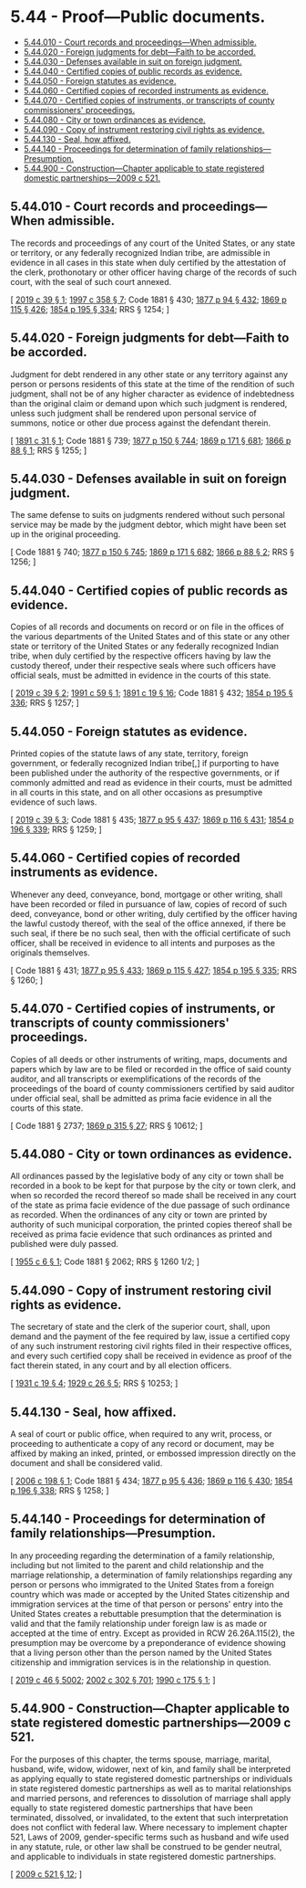 # 5.44 - Proof—Public documents.
* [5.44.010 - Court records and proceedings—When admissible.](#544010---court-records-and-proceedingswhen-admissible)
* [5.44.020 - Foreign judgments for debt—Faith to be accorded.](#544020---foreign-judgments-for-debtfaith-to-be-accorded)
* [5.44.030 - Defenses available in suit on foreign judgment.](#544030---defenses-available-in-suit-on-foreign-judgment)
* [5.44.040 - Certified copies of public records as evidence.](#544040---certified-copies-of-public-records-as-evidence)
* [5.44.050 - Foreign statutes as evidence.](#544050---foreign-statutes-as-evidence)
* [5.44.060 - Certified copies of recorded instruments as evidence.](#544060---certified-copies-of-recorded-instruments-as-evidence)
* [5.44.070 - Certified copies of instruments, or transcripts of county commissioners' proceedings.](#544070---certified-copies-of-instruments-or-transcripts-of-county-commissioners-proceedings)
* [5.44.080 - City or town ordinances as evidence.](#544080---city-or-town-ordinances-as-evidence)
* [5.44.090 - Copy of instrument restoring civil rights as evidence.](#544090---copy-of-instrument-restoring-civil-rights-as-evidence)
* [5.44.130 - Seal, how affixed.](#544130---seal-how-affixed)
* [5.44.140 - Proceedings for determination of family relationships—Presumption.](#544140---proceedings-for-determination-of-family-relationshipspresumption)
* [5.44.900 - Construction—Chapter applicable to state registered domestic partnerships—2009 c 521.](#544900---constructionchapter-applicable-to-state-registered-domestic-partnerships2009-c-521)
## 5.44.010 - Court records and proceedings—When admissible.
The records and proceedings of any court of the United States, or any state or territory, or any federally recognized Indian tribe, are admissible in evidence in all cases in this state when duly certified by the attestation of the clerk, prothonotary or other officer having charge of the records of such court, with the seal of such court annexed.

\[ [2019 c 39 § 1](https://lawfilesext.leg.wa.gov/biennium/2019-20/Pdf/Bills/Session%20Laws/Senate/5083.SL.pdf?cite=2019%20c%2039%20§%201); [1997 c 358 § 7](https://lawfilesext.leg.wa.gov/biennium/1997-98/Pdf/Bills/Session%20Laws/Senate/5144-S.SL.pdf?cite=1997%20c%20358%20§%207); Code 1881 § 430; [1877 p 94 § 432](https://leg.wa.gov/CodeReviser/Pages/session_laws.aspx?cite=1877%20p%2094%20§%20432); [1869 p 115 § 426](https://leg.wa.gov/CodeReviser/Pages/session_laws.aspx?cite=1869%20p%20115%20§%20426); [1854 p 195 § 334](https://leg.wa.gov/CodeReviser/Pages/session_laws.aspx?cite=1854%20p%20195%20§%20334); RRS § 1254; \]

## 5.44.020 - Foreign judgments for debt—Faith to be accorded.
Judgment for debt rendered in any other state or any territory against any person or persons residents of this state at the time of the rendition of such judgment, shall not be of any higher character as evidence of indebtedness than the original claim or demand upon which such judgment is rendered, unless such judgment shall be rendered upon personal service of summons, notice or other due process against the defendant therein.

\[ [1891 c 31 § 1](https://leg.wa.gov/CodeReviser/documents/sessionlaw/1891c31.pdf?cite=1891%20c%2031%20§%201); Code 1881 § 739; [1877 p 150 § 744](https://leg.wa.gov/CodeReviser/Pages/session_laws.aspx?cite=1877%20p%20150%20§%20744); [1869 p 171 § 681](https://leg.wa.gov/CodeReviser/Pages/session_laws.aspx?cite=1869%20p%20171%20§%20681); [1866 p 88 § 1](https://leg.wa.gov/CodeReviser/Pages/session_laws.aspx?cite=1866%20p%2088%20§%201); RRS § 1255; \]

## 5.44.030 - Defenses available in suit on foreign judgment.
The same defense to suits on judgments rendered without such personal service may be made by the judgment debtor, which might have been set up in the original proceeding.

\[ Code 1881 § 740; [1877 p 150 § 745](https://leg.wa.gov/CodeReviser/Pages/session_laws.aspx?cite=1877%20p%20150%20§%20745); [1869 p 171 § 682](https://leg.wa.gov/CodeReviser/Pages/session_laws.aspx?cite=1869%20p%20171%20§%20682); [1866 p 88 § 2](https://leg.wa.gov/CodeReviser/Pages/session_laws.aspx?cite=1866%20p%2088%20§%202); RRS § 1256; \]

## 5.44.040 - Certified copies of public records as evidence.
Copies of all records and documents on record or on file in the offices of the various departments of the United States and of this state or any other state or territory of the United States or any federally recognized Indian tribe, when duly certified by the respective officers having by law the custody thereof, under their respective seals where such officers have official seals, must be admitted in evidence in the courts of this state.

\[ [2019 c 39 § 2](https://lawfilesext.leg.wa.gov/biennium/2019-20/Pdf/Bills/Session%20Laws/Senate/5083.SL.pdf?cite=2019%20c%2039%20§%202); [1991 c 59 § 1](https://lawfilesext.leg.wa.gov/biennium/1991-92/Pdf/Bills/Session%20Laws/Senate/5004.SL.pdf?cite=1991%20c%2059%20§%201); [1891 c 19 § 16](https://leg.wa.gov/CodeReviser/documents/sessionlaw/1891c19.pdf?cite=1891%20c%2019%20§%2016); Code 1881 § 432; [1854 p 195 § 336](https://leg.wa.gov/CodeReviser/Pages/session_laws.aspx?cite=1854%20p%20195%20§%20336); RRS § 1257; \]

## 5.44.050 - Foreign statutes as evidence.
Printed copies of the statute laws of any state, territory, foreign government, or federally recognized Indian tribe[,] if purporting to have been published under the authority of the respective governments, or if commonly admitted and read as evidence in their courts, must be admitted in all courts in this state, and on all other occasions as presumptive evidence of such laws.

\[ [2019 c 39 § 3](https://lawfilesext.leg.wa.gov/biennium/2019-20/Pdf/Bills/Session%20Laws/Senate/5083.SL.pdf?cite=2019%20c%2039%20§%203); Code 1881 § 435; [1877 p 95 § 437](https://leg.wa.gov/CodeReviser/Pages/session_laws.aspx?cite=1877%20p%2095%20§%20437); [1869 p 116 § 431](https://leg.wa.gov/CodeReviser/Pages/session_laws.aspx?cite=1869%20p%20116%20§%20431); [1854 p 196 § 339](https://leg.wa.gov/CodeReviser/Pages/session_laws.aspx?cite=1854%20p%20196%20§%20339); RRS § 1259; \]

## 5.44.060 - Certified copies of recorded instruments as evidence.
Whenever any deed, conveyance, bond, mortgage or other writing, shall have been recorded or filed in pursuance of law, copies of record of such deed, conveyance, bond or other writing, duly certified by the officer having the lawful custody thereof, with the seal of the office annexed, if there be such seal, if there be no such seal, then with the official certificate of such officer, shall be received in evidence to all intents and purposes as the originals themselves.

\[ Code 1881 § 431; [1877 p 95 § 433](https://leg.wa.gov/CodeReviser/Pages/session_laws.aspx?cite=1877%20p%2095%20§%20433); [1869 p 115 § 427](https://leg.wa.gov/CodeReviser/Pages/session_laws.aspx?cite=1869%20p%20115%20§%20427); [1854 p 195 § 335](https://leg.wa.gov/CodeReviser/Pages/session_laws.aspx?cite=1854%20p%20195%20§%20335); RRS § 1260; \]

## 5.44.070 - Certified copies of instruments, or transcripts of county commissioners' proceedings.
Copies of all deeds or other instruments of writing, maps, documents and papers which by law are to be filed or recorded in the office of said county auditor, and all transcripts or exemplifications of the records of the proceedings of the board of county commissioners certified by said auditor under official seal, shall be admitted as prima facie evidence in all the courts of this state.

\[ Code 1881 § 2737; [1869 p 315 § 27](https://leg.wa.gov/CodeReviser/Pages/session_laws.aspx?cite=1869%20p%20315%20§%2027); RRS § 10612; \]

## 5.44.080 - City or town ordinances as evidence.
All ordinances passed by the legislative body of any city or town shall be recorded in a book to be kept for that purpose by the city or town clerk, and when so recorded the record thereof so made shall be received in any court of the state as prima facie evidence of the due passage of such ordinance as recorded. When the ordinances of any city or town are printed by authority of such municipal corporation, the printed copies thereof shall be received as prima facie evidence that such ordinances as printed and published were duly passed.

\[ [1955 c 6 § 1](https://leg.wa.gov/CodeReviser/documents/sessionlaw/1955c6.pdf?cite=1955%20c%206%20§%201); Code 1881 § 2062; RRS § 1260 1/2; \]

## 5.44.090 - Copy of instrument restoring civil rights as evidence.
The secretary of state and the clerk of the superior court, shall, upon demand and the payment of the fee required by law, issue a certified copy of any such instrument restoring civil rights filed in their respective offices, and every such certified copy shall be received in evidence as proof of the fact therein stated, in any court and by all election officers.

\[ [1931 c 19 § 4](https://leg.wa.gov/CodeReviser/documents/sessionlaw/1931c19.pdf?cite=1931%20c%2019%20§%204); [1929 c 26 § 5](https://leg.wa.gov/CodeReviser/documents/sessionlaw/1929c26.pdf?cite=1929%20c%2026%20§%205); RRS § 10253; \]

## 5.44.130 - Seal, how affixed.
A seal of court or public office, when required to any writ, process, or proceeding to authenticate a copy of any record or document, may be affixed by making an inked, printed, or embossed impression directly on the document and shall be considered valid.

\[ [2006 c 198 § 1](https://lawfilesext.leg.wa.gov/biennium/2005-06/Pdf/Bills/Session%20Laws/House/1471.SL.pdf?cite=2006%20c%20198%20§%201); Code 1881 § 434; [1877 p 95 § 436](https://leg.wa.gov/CodeReviser/Pages/session_laws.aspx?cite=1877%20p%2095%20§%20436); [1869 p 116 § 430](https://leg.wa.gov/CodeReviser/Pages/session_laws.aspx?cite=1869%20p%20116%20§%20430); [1854 p 196 § 338](https://leg.wa.gov/CodeReviser/Pages/session_laws.aspx?cite=1854%20p%20196%20§%20338); RRS § 1258; \]

## 5.44.140 - Proceedings for determination of family relationships—Presumption.
In any proceeding regarding the determination of a family relationship, including but not limited to the parent and child relationship and the marriage relationship, a determination of family relationships regarding any person or persons who immigrated to the United States from a foreign country which was made or accepted by the United States citizenship and immigration services at the time of that person or persons' entry into the United States creates a rebuttable presumption that the determination is valid and that the family relationship under foreign law is as made or accepted at the time of entry. Except as provided in RCW 26.26A.115(2), the presumption may be overcome by a preponderance of evidence showing that a living person other than the person named by the United States citizenship and immigration services is in the relationship in question.

\[ [2019 c 46 § 5002](https://lawfilesext.leg.wa.gov/biennium/2019-20/Pdf/Bills/Session%20Laws/Senate/5333-S.SL.pdf?cite=2019%20c%2046%20§%205002); [2002 c 302 § 701](https://lawfilesext.leg.wa.gov/biennium/2001-02/Pdf/Bills/Session%20Laws/House/2346-S2.SL.pdf?cite=2002%20c%20302%20§%20701); [1990 c 175 § 1](https://leg.wa.gov/CodeReviser/documents/sessionlaw/1990c175.pdf?cite=1990%20c%20175%20§%201); \]

## 5.44.900 - Construction—Chapter applicable to state registered domestic partnerships—2009 c 521.
For the purposes of this chapter, the terms spouse, marriage, marital, husband, wife, widow, widower, next of kin, and family shall be interpreted as applying equally to state registered domestic partnerships or individuals in state registered domestic partnerships as well as to marital relationships and married persons, and references to dissolution of marriage shall apply equally to state registered domestic partnerships that have been terminated, dissolved, or invalidated, to the extent that such interpretation does not conflict with federal law. Where necessary to implement chapter 521, Laws of 2009, gender-specific terms such as husband and wife used in any statute, rule, or other law shall be construed to be gender neutral, and applicable to individuals in state registered domestic partnerships.

\[ [2009 c 521 § 12](https://lawfilesext.leg.wa.gov/biennium/2009-10/Pdf/Bills/Session%20Laws/Senate/5688-S2.SL.pdf?cite=2009%20c%20521%20§%2012); \]

